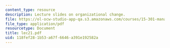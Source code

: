 ```yaml
---
content_type: resource
description: Lecture slides on organizational change.
file: https://ol-ocw-studio-app-qa.s3.amazonaws.com/courses/15-301-managerial-psychology-fall-2006/118fef281b53a67f6646a391e192582a_lec21.pdf
file_type: application/pdf
resourcetype: Document
title: lec21.pdf
uid: 118fef28-1b53-a67f-6646-a391e192582a
---
```

